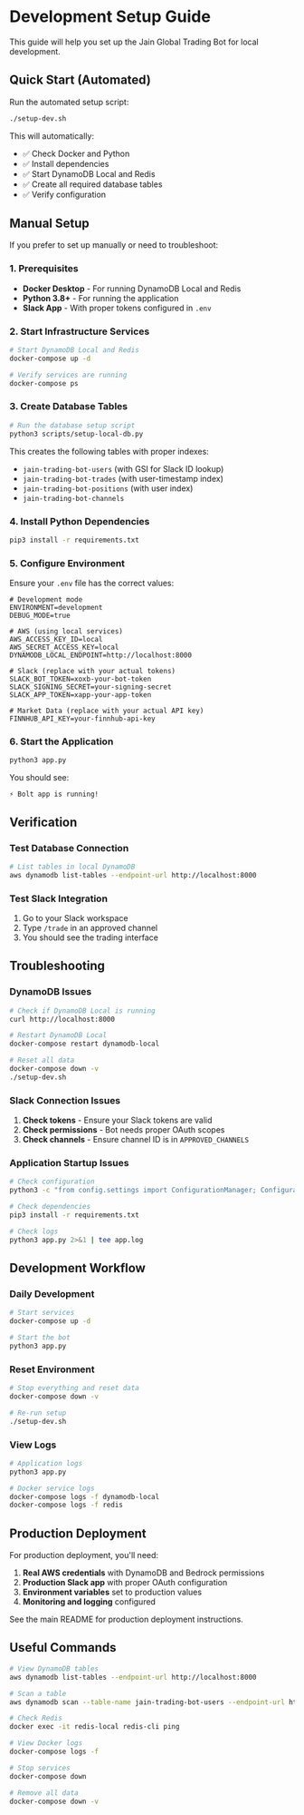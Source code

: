 # Development Setup Guide

This guide will help you set up the Jain Global Trading Bot for local development.

## Quick Start (Automated)

Run the automated setup script:

```bash
./setup-dev.sh
```

This will automatically:
- ✅ Check Docker and Python
- ✅ Install dependencies
- ✅ Start DynamoDB Local and Redis
- ✅ Create all required database tables
- ✅ Verify configuration

## Manual Setup

If you prefer to set up manually or need to troubleshoot:

### 1. Prerequisites

- **Docker Desktop** - For running DynamoDB Local and Redis
- **Python 3.8+** - For running the application
- **Slack App** - With proper tokens configured in `.env`

### 2. Start Infrastructure Services

```bash
# Start DynamoDB Local and Redis
docker-compose up -d

# Verify services are running
docker-compose ps
```

### 3. Create Database Tables

```bash
# Run the database setup script
python3 scripts/setup-local-db.py
```

This creates the following tables with proper indexes:
- `jain-trading-bot-users` (with GSI for Slack ID lookup)
- `jain-trading-bot-trades` (with user-timestamp index)
- `jain-trading-bot-positions` (with user index)
- `jain-trading-bot-channels`

### 4. Install Python Dependencies

```bash
pip3 install -r requirements.txt
```

### 5. Configure Environment

Ensure your `.env` file has the correct values:

```env
# Development mode
ENVIRONMENT=development
DEBUG_MODE=true

# AWS (using local services)
AWS_ACCESS_KEY_ID=local
AWS_SECRET_ACCESS_KEY=local
DYNAMODB_LOCAL_ENDPOINT=http://localhost:8000

# Slack (replace with your actual tokens)
SLACK_BOT_TOKEN=xoxb-your-bot-token
SLACK_SIGNING_SECRET=your-signing-secret
SLACK_APP_TOKEN=xapp-your-app-token

# Market Data (replace with your actual API key)
FINNHUB_API_KEY=your-finnhub-api-key
```

### 6. Start the Application

```bash
python3 app.py
```

You should see:
```
⚡️ Bolt app is running!
```

## Verification

### Test Database Connection

```bash
# List tables in local DynamoDB
aws dynamodb list-tables --endpoint-url http://localhost:8000
```

### Test Slack Integration

1. Go to your Slack workspace
2. Type `/trade` in an approved channel
3. You should see the trading interface

## Troubleshooting

### DynamoDB Issues

```bash
# Check if DynamoDB Local is running
curl http://localhost:8000

# Restart DynamoDB Local
docker-compose restart dynamodb-local

# Reset all data
docker-compose down -v
./setup-dev.sh
```

### Slack Connection Issues

1. **Check tokens** - Ensure your Slack tokens are valid
2. **Check permissions** - Bot needs proper OAuth scopes
3. **Check channels** - Ensure channel ID is in `APPROVED_CHANNELS`

### Application Startup Issues

```bash
# Check configuration
python3 -c "from config.settings import ConfigurationManager; ConfigurationManager()"

# Check dependencies
pip3 install -r requirements.txt

# Check logs
python3 app.py 2>&1 | tee app.log
```

## Development Workflow

### Daily Development

```bash
# Start services
docker-compose up -d

# Start the bot
python3 app.py
```

### Reset Environment

```bash
# Stop everything and reset data
docker-compose down -v

# Re-run setup
./setup-dev.sh
```

### View Logs

```bash
# Application logs
python3 app.py

# Docker service logs
docker-compose logs -f dynamodb-local
docker-compose logs -f redis
```

## Production Deployment

For production deployment, you'll need:

1. **Real AWS credentials** with DynamoDB and Bedrock permissions
2. **Production Slack app** with proper OAuth configuration
3. **Environment variables** set to production values
4. **Monitoring and logging** configured

See the main README for production deployment instructions.

## Useful Commands

```bash
# View DynamoDB tables
aws dynamodb list-tables --endpoint-url http://localhost:8000

# Scan a table
aws dynamodb scan --table-name jain-trading-bot-users --endpoint-url http://localhost:8000

# Check Redis
docker exec -it redis-local redis-cli ping

# View Docker logs
docker-compose logs -f

# Stop services
docker-compose down

# Remove all data
docker-compose down -v
```